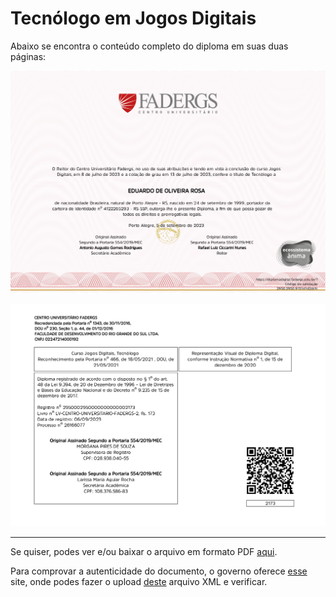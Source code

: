 # Tecnólogo em Jogos Digitais

Abaixo se encontra o conteúdo completo do diploma em suas duas páginas:

![Page 1](./assets/diploma.page.1.jpg)

![Page 2](./assets/diploma.page.2.jpg)

---

Se quiser, podes ver e/ou baixar o arquivo em formato PDF [aqui][Download].

Para comprovar a autenticidade do documento, o governo oferece [esse][MEC] site,
onde podes fazer o upload [deste][XML] arquivo XML e verificar.

[Download]: https://raw.githubusercontent.com/Mestre-Tramador/Mestre-Tramador/main/data/academics/1-Jogos-Digitais/assets/diploma.pdf
[MEC]: https://verificadordiplomadigital.mec.gov.br/diploma
[XML]: ./assets/diploma.xml
